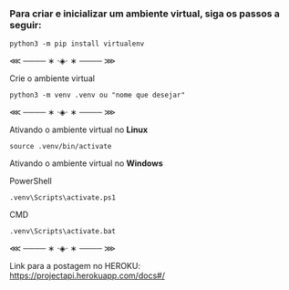 ### Para criar e inicializar um ambiente virtual, siga os passos a seguir:

```
python3 -m pip install virtualenv
```

⋘ ──── ∗ ⋅◈⋅ ∗ ──── ⋙

Crie o ambiente virtual

```
python3 -m venv .venv ou "nome que desejar"
```
⋘ ──── ∗ ⋅◈⋅ ∗ ──── ⋙

Ativando o ambiente virtual no **Linux**

```
source .venv/bin/activate
```
Ativando o ambiente virtual no **Windows**

PowerShell

```
.venv\Scripts\activate.ps1
```

CMD
```
.venv\Scripts\activate.bat
```

⋘ ──── ∗ ⋅◈⋅ ∗ ──── ⋙



Link para a postagem no HEROKU: https://projectapi.herokuapp.com/docs#/

